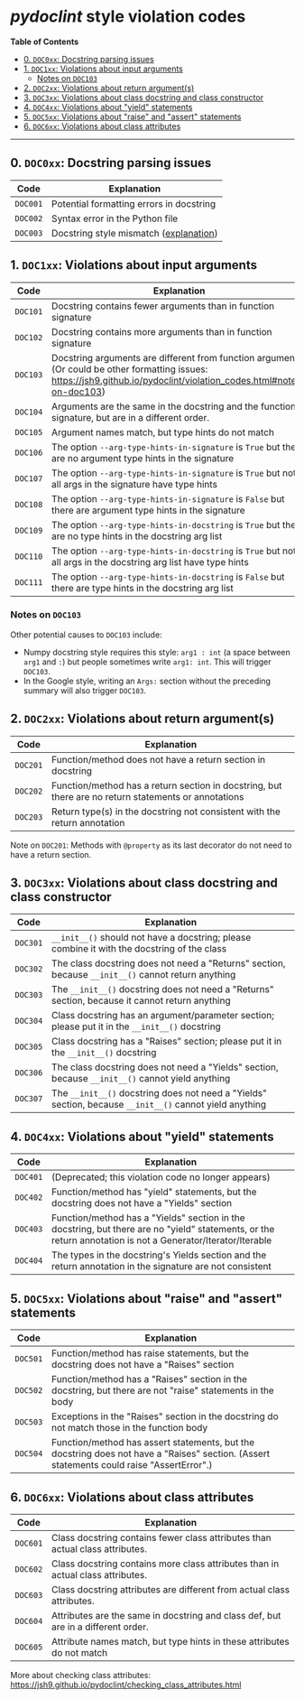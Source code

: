 # _pydoclint_ style violation codes

**Table of Contents**

<!--TOC-->

- [0. `DOC0xx`: Docstring parsing issues](#0-doc0xx-docstring-parsing-issues)
- [1. `DOC1xx`: Violations about input arguments](#1-doc1xx-violations-about-input-arguments)
  - [Notes on `DOC103`](#notes-on-doc103)
- [2. `DOC2xx`: Violations about return argument(s)](#2-doc2xx-violations-about-return-arguments)
- [3. `DOC3xx`: Violations about class docstring and class constructor](#3-doc3xx-violations-about-class-docstring-and-class-constructor)
- [4. `DOC4xx`: Violations about "yield" statements](#4-doc4xx-violations-about-yield-statements)
- [5. `DOC5xx`: Violations about "raise" and "assert" statements](#5-doc5xx-violations-about-raise-and-assert-statements)
- [6. `DOC6xx`: Violations about class attributes](#6-doc6xx-violations-about-class-attributes)

<!--TOC-->

______________________________________________________________________

## 0. `DOC0xx`: Docstring parsing issues

| Code     | Explanation                                                                                    |
| -------- | ---------------------------------------------------------------------------------------------- |
| `DOC001` | Potential formatting errors in docstring                                                       |
| `DOC002` | Syntax error in the Python file                                                                |
| `DOC003` | Docstring style mismatch ([explanation](https://jsh9.github.io/pydoclint/style_mismatch.html)) |

## 1. `DOC1xx`: Violations about input arguments

| Code     | Explanation                                                                                                                                                             |
| -------- | ----------------------------------------------------------------------------------------------------------------------------------------------------------------------- |
| `DOC101` | Docstring contains fewer arguments than in function signature                                                                                                           |
| `DOC102` | Docstring contains more arguments than in function signature                                                                                                            |
| `DOC103` | Docstring arguments are different from function arguments. (Or could be other formatting issues: https://jsh9.github.io/pydoclint/violation_codes.html#notes-on-doc103) |
| `DOC104` | Arguments are the same in the docstring and the function signature, but are in a different order.                                                                       |
| `DOC105` | Argument names match, but type hints do not match                                                                                                                       |
| `DOC106` | The option `--arg-type-hints-in-signature` is `True` but there are no argument type hints in the signature                                                              |
| `DOC107` | The option `--arg-type-hints-in-signature` is `True` but not all args in the signature have type hints                                                                  |
| `DOC108` | The option `--arg-type-hints-in-signature` is `False` but there are argument type hints in the signature                                                                |
| `DOC109` | The option `--arg-type-hints-in-docstring` is `True` but there are no type hints in the docstring arg list                                                              |
| `DOC110` | The option `--arg-type-hints-in-docstring` is `True` but not all args in the docstring arg list have type hints                                                         |
| `DOC111` | The option `--arg-type-hints-in-docstring` is `False` but there are type hints in the docstring arg list                                                                |

### Notes on `DOC103`

Other potential causes to `DOC103` include:

- Numpy docstring style requires this style: `arg1 : int` (a space between
  `arg1` and `:`) but people sometimes write `arg1: int`. This will trigger
  `DOC103`.
- In the Google style, writing an `Args:` section without the preceding summary
  will also trigger `DOC103`.

## 2. `DOC2xx`: Violations about return argument(s)

| Code     | Explanation                                                                                          |
| -------- | ---------------------------------------------------------------------------------------------------- |
| `DOC201` | Function/method does not have a return section in docstring                                          |
| `DOC202` | Function/method has a return section in docstring, but there are no return statements or annotations |
| `DOC203` | Return type(s) in the docstring not consistent with the return annotation                            |

Note on `DOC201`: Methods with `@property` as its last decorator do not need to
have a return section.

## 3. `DOC3xx`: Violations about class docstring and class constructor

| Code     | Explanation                                                                                             |
| -------- | ------------------------------------------------------------------------------------------------------- |
| `DOC301` | `__init__()` should not have a docstring; please combine it with the docstring of the class             |
| `DOC302` | The class docstring does not need a "Returns" section, because `__init__()` cannot return anything      |
| `DOC303` | The `__init__()` docstring does not need a "Returns" section, because it cannot return anything         |
| `DOC304` | Class docstring has an argument/parameter section; please put it in the `__init__()` docstring          |
| `DOC305` | Class docstring has a "Raises" section; please put it in the `__init__()` docstring                     |
| `DOC306` | The class docstring does not need a "Yields" section, because `__init__()` cannot yield anything        |
| `DOC307` | The `__init__()` docstring does not need a "Yields" section, because `__init__()` cannot yield anything |

## 4. `DOC4xx`: Violations about "yield" statements

| Code     | Explanation                                                                                                                                                 |
| -------- | ----------------------------------------------------------------------------------------------------------------------------------------------------------- |
| `DOC401` | (Deprecated; this violation code no longer appears)                                                                                                         |
| `DOC402` | Function/method has "yield" statements, but the docstring does not have a "Yields" section                                                                  |
| `DOC403` | Function/method has a "Yields" section in the docstring, but there are no "yield" statements, or the return annotation is not a Generator/Iterator/Iterable |
| `DOC404` | The types in the docstring's Yields section and the return annotation in the signature are not consistent                                                   |

## 5. `DOC5xx`: Violations about "raise" and "assert" statements

| Code     | Explanation                                                                                                                               |
| -------- | ----------------------------------------------------------------------------------------------------------------------------------------- |
| `DOC501` | Function/method has raise statements, but the docstring does not have a "Raises" section                                                  |
| `DOC502` | Function/method has a "Raises" section in the docstring, but there are not "raise" statements in the body                                 |
| `DOC503` | Exceptions in the "Raises" section in the docstring do not match those in the function body                                               |
| `DOC504` | Function/method has assert statements, but the docstring does not have a "Raises" section. (Assert statements could raise "AssertError".) |

## 6. `DOC6xx`: Violations about class attributes

| Code     | Explanation                                                                       |
| -------- | --------------------------------------------------------------------------------- |
| `DOC601` | Class docstring contains fewer class attributes than actual class attributes.     |
| `DOC602` | Class docstring contains more class attributes than in actual class attributes.   |
| `DOC603` | Class docstring attributes are different from actual class attributes.            |
| `DOC604` | Attributes are the same in docstring and class def, but are in a different order. |
| `DOC605` | Attribute names match, but type hints in these attributes do not match            |

More about checking class attributes:
https://jsh9.github.io/pydoclint/checking_class_attributes.html

